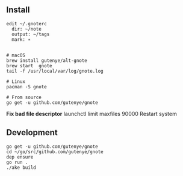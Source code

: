 Install
--------

```
edit ~/.gnoterc
  dir: ~/note
  output: ~/tags
  mark: ∗


# macOS
brew install gutenye/alt-gnote
brew start  gnote
tail -f /usr/local/var/log/gnote.log

# Linux
pacman -S gnote

# From source
go get -u github.com/gutenye/gnote
```

**Fix bad file descriptor**
launchctl limit maxfiles 90000
Restart system


Development
--------

```
go get -u github.com/gutenye/gnote
cd ~/go/src/github.com/gutenye/gnote
dep ensure
go run .
./ake build
```
